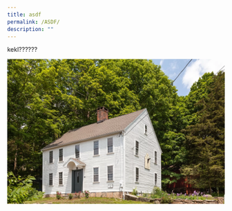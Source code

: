 ```yaml
---
title: asdf
permalink: /ASDF/
description: ""
---
```

kekl??????

![](/images/Johnrogershousemay2020.webp)